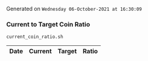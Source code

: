 Generated on `Wednesday 06-October-2021 at 16:30:09`

### Current to Target Coin Ratio
`current_coin_ratio.sh`

Date|Current|Target|Ratio
---|---|---|---
